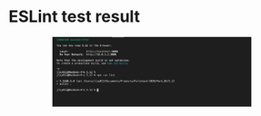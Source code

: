 # ESLint test result

<p align="center">
  <img src="lint test result_5.12.png" width="350" title="lint result">
</p>
